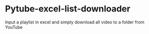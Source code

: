 # Pytube-excel-list-downloader
Input a playlist in excel and simply download all video to a folder from YouTube
